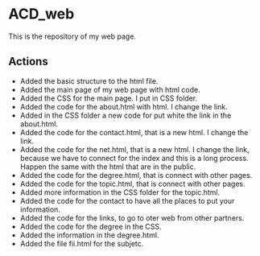 # ACD_web

This is the repository of my web page.

## Actions

- Added the basic structure to the html file.
- Added the main page of my web page with html code.
- Added the CSS for the main page. I put in CSS folder.
- Added the code for the about.html with html. I change the link.
- Added in the CSS folder a new code for put white the link in the about.html.
- Added the code for the contact.html, that is a new html. I change the link.
- Added the code for the net.html, that is a new html. I change the link, because we have to connect for the index and this is a long process. Happen the same with the html that are in the public.
- Added the code for the degree.html, that is connect with other pages.
- Added the code for the topic.html, that is connect with other pages.
- Added more information in the CSS folder for the topic.html.
- Added the code for the contact to have all the places to put your information.
- Added the code for the links, to go to oter web from other partners.
- Added the code for the degree in the CSS.
- Added the information in the degree.html.
- Added the file fii.html for the subjetc.